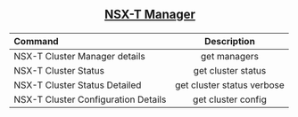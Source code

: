 ## <p align="center"><ins>NSX-T Manager</ins></p>
| Command | Description |
| :--- | :---: |
|NSX-T Cluster Manager details|get managers|
|NSX-T Cluster Status|get cluster status|
|NSX-T Cluster Status Detailed|get cluster status verbose|
|NSX-T Cluster Configuration Details|get cluster config|